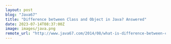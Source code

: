 ```yaml
---
layout: post
blog: "Java67"
title: "Difference between Class and Object in Java? Answered"
date: 2023-07-14T08:37:00Z
image: images/java.png
remote_url: "http://www.java67.com/2014/08/what-is-difference-between-class-and-object-java-programming-oops.html"
---
```

